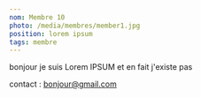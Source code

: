 ```yaml
---
nom: Membre 10
photo: /media/membres/member1.jpg
position: lorem ipsum
tags: membre
---
```


bonjour je suis Lorem IPSUM et en fait j'existe pas

contact : bonjour@gmail.com